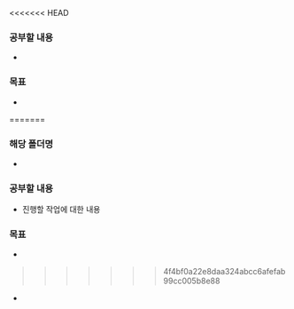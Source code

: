 <<<<<<< HEAD
### 공부할 내용

-

### 목표

-
=======
### 해당 폴더명
-

### 공부할 내용

- 진행할 작업에 대한 내용

### 목표

- 
>>>>>>> 4f4bf0a22e8daa324abcc6afefab99cc005b8e88
-
